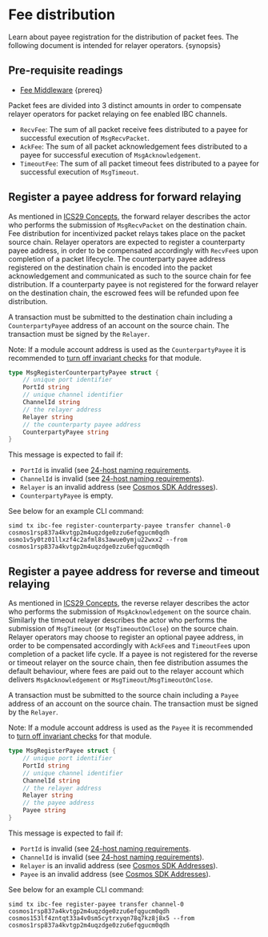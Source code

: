 <!--
order: 4
-->

# Fee distribution

Learn about payee registration for the distribution of packet fees. The following document is intended for relayer operators. {synopsis}

## Pre-requisite readings

* [Fee Middleware](overview.md) {prereq}

Packet fees are divided into 3 distinct amounts in order to compensate relayer operators for packet relaying on fee enabled IBC channels.

- `RecvFee`: The sum of all packet receive fees distributed to a payee for successful execution of `MsgRecvPacket`.
- `AckFee`: The sum of all packet acknowledgement fees distributed to a payee for successful execution of `MsgAcknowledgement`.
- `TimeoutFee`: The sum of all packet timeout fees distributed to a payee for successful execution of `MsgTimeout`.

## Register a payee address for forward relaying

As mentioned in [ICS29 Concepts](../ics29-fee/overview.md#concepts), the forward relayer describes the actor who performs the submission of `MsgRecvPacket` on the destination chain. 
Fee distribution for incentivized packet relays takes place on the packet source chain. 
Relayer operators are expected to register a counterparty payee address, in order to be compensated accordingly with `RecvFee`s upon completion of a packet lifecycle. 
The counterparty payee address registered on the destination chain is encoded into the packet acknowledgement and communicated as such to the source chain for fee distribution.
If a counterparty payee is not registered for the forward relayer on the destination chain, the escrowed fees will be refunded upon fee distribution.

A transaction must be submitted to the destination chain including a `CounterpartyPayee` address of an account on the source chain.
The transaction must be signed by the `Relayer`.

Note: If a module account address is used as the `CounterpartyPayee` it is recommended to [turn off invariant checks](https://github.com/cosmos/ibc-go/blob/71d7480c923f4227453e8a80f51be01ae7ee845e/testing/simapp/app.go#L659) for that module. 

```go
type MsgRegisterCounterpartyPayee struct {
	// unique port identifier
	PortId string
	// unique channel identifier
	ChannelId string
	// the relayer address
	Relayer string
	// the counterparty payee address
	CounterpartyPayee string
}
```

This message is expected to fail if:

- `PortId` is invalid (see [24-host naming requirements](https://github.com/cosmos/ibc/blob/master/spec/core/ics-024-host-requirements/README.md#paths-identifiers-separators).
- `ChannelId` is invalid (see [24-host naming requirements](https://github.com/cosmos/ibc/blob/master/spec/core/ics-024-host-requirements/README.md#paths-identifiers-separators)).
- `Relayer` is an invalid address (see [Cosmos SDK Addresses](https://github.com/cosmos/cosmos-sdk/blob/main/docs/basics/accounts.md#Addresses)).
- `CounterpartyPayee` is empty.

See below for an example CLI command:

```
simd tx ibc-fee register-counterparty-payee transfer channel-0 cosmos1rsp837a4kvtgp2m4uqzdge0zzu6efqgucm0qdh osmo1v5y0tz01llxzf4c2afml8s3awue0ymju22wxx2 --from cosmos1rsp837a4kvtgp2m4uqzdge0zzu6efqgucm0qdh
```

## Register a payee address for reverse and timeout relaying

As mentioned in [ICS29 Concepts](../ics29-fee/overview.md#concepts), the reverse relayer describes the actor who performs the submission of `MsgAcknowledgement` on the source chain. 
Similarly the timeout relayer describes the actor who performs the submission of `MsgTimeout` (or `MsgTimeoutOnClose`) on the source chain.
Relayer operators may choose to register an optional payee address, in order to be compensated accordingly with `AckFee`s and `TimeoutFee`s upon completion of a packet life cycle.
If a payee is not registered for the reverse or timeout relayer on the source chain, then fee distribution assumes the default behaviour, where fees are paid out to the relayer account which delivers `MsgAcknowledgement` or `MsgTimeout`/`MsgTimeoutOnClose`.

A transaction must be submitted to the source chain including a `Payee` address of an account on the source chain.
The transaction must be signed by the `Relayer`.

Note: If a module account address is used as the `Payee` it is recommended to [turn off invariant checks](https://github.com/cosmos/ibc-go/blob/71d7480c923f4227453e8a80f51be01ae7ee845e/testing/simapp/app.go#L659) for that module.

```go
type MsgRegisterPayee struct {
	// unique port identifier
	PortId string
	// unique channel identifier
	ChannelId string
	// the relayer address
	Relayer string
	// the payee address
	Payee string
}
```

This message is expected to fail if:

- `PortId` is invalid (see [24-host naming requirements](https://github.com/cosmos/ibc/blob/master/spec/core/ics-024-host-requirements/README.md#paths-identifiers-separators).
- `ChannelId` is invalid (see [24-host naming requirements](https://github.com/cosmos/ibc/blob/master/spec/core/ics-024-host-requirements/README.md#paths-identifiers-separators)).
- `Relayer` is an invalid address (see [Cosmos SDK Addresses](https://github.com/cosmos/cosmos-sdk/blob/main/docs/basics/accounts.md#Addresses)).
- `Payee` is an invalid address (see [Cosmos SDK Addresses](https://github.com/cosmos/cosmos-sdk/blob/main/docs/basics/accounts.md#Addresses)).

See below for an example CLI command:

```
simd tx ibc-fee register-payee transfer channel-0 cosmos1rsp837a4kvtgp2m4uqzdge0zzu6efqgucm0qdh cosmos153lf4zntqt33a4v0sm5cytrxyqn78q7kz8j8x5 --from cosmos1rsp837a4kvtgp2m4uqzdge0zzu6efqgucm0qdh
```
